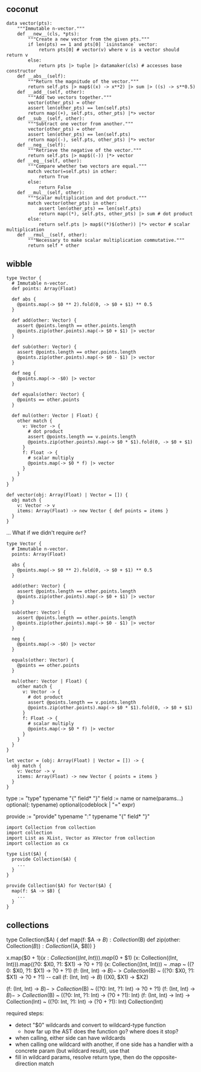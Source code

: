 
## coconut

```
data vector(pts):
    """Immutable n-vector."""
    def __new__(cls, *pts):
        """Create a new vector from the given pts."""
        if len(pts) == 1 and pts[0] `isinstance` vector:
            return pts[0] # vector(v) where v is a vector should return v
        else:
            return pts |> tuple |> datamaker(cls) # accesses base constructor
    def __abs__(self):
        """Return the magnitude of the vector."""
        return self.pts |> map$((x) -> x**2) |> sum |> ((s) -> s**0.5)
    def __add__(self, other):
        """Add two vectors together."""
        vector(other_pts) = other
        assert len(other_pts) == len(self.pts)
        return map((+), self.pts, other_pts) |*> vector
    def __sub__(self, other):
        """Subtract one vector from another."""
        vector(other_pts) = other
        assert len(other_pts) == len(self.pts)
        return map((-), self.pts, other_pts) |*> vector
    def __neg__(self):
        """Retrieve the negative of the vector."""
        return self.pts |> map$((-)) |*> vector
    def __eq__(self, other):
        """Compare whether two vectors are equal."""
        match vector(=self.pts) in other:
            return True
        else:
            return False
    def __mul__(self, other):
        """Scalar multiplication and dot product."""
        match vector(other_pts) in other:
            assert len(other_pts) == len(self.pts)
            return map((*), self.pts, other_pts) |> sum # dot product
        else:
            return self.pts |> map$((*)$(other)) |*> vector # scalar multiplication
    def __rmul__(self, other):
        """Necessary to make scalar multiplication commutative."""
        return self * other
```

## wibble

```
type Vector {
  # Immutable n-vector.
  def points: Array(Float)

  def abs {
    @points.map(-> $0 ** 2).fold(0, -> $0 + $1) ** 0.5
  }

  def add(other: Vector) {
    assert @points.length == other.points.length
    @points.zip(other.points).map(-> $0 + $1) |> vector
  }

  def sub(other: Vector) {
    assert @points.length == other.points.length
    @points.zip(other.points).map(-> $0 - $1) |> vector
  }

  def neg {
    @points.map(-> -$0) |> vector
  }

  def equals(other: Vector) {
    @points == other.points
  }

  def mul(other: Vector | Float) {
    other match {
      v: Vector -> {
        # dot product
        assert @points.length == v.points.length
        @points.zip(other.points).map(-> $0 * $1).fold(0, -> $0 + $1)
      }
      f: Float -> {
        # scalar multiply
        @points.map(-> $0 * f) |> vector
      }
    }
  }
}

def vector(obj: Array(Float) | Vector = []) {
  obj match {
    v: Vector -> v
    items: Array(Float) -> new Vector { def points = items }
  }
}
```

... What if we didn't require `def`?

```
type Vector {
  # Immutable n-vector.
  points: Array(Float)

  abs {
    @points.map(-> $0 ** 2).fold(0, -> $0 + $1) ** 0.5
  }

  add(other: Vector) {
    assert @points.length == other.points.length
    @points.zip(other.points).map(-> $0 + $1) |> vector
  }

  sub(other: Vector) {
    assert @points.length == other.points.length
    @points.zip(other.points).map(-> $0 - $1) |> vector
  }

  neg {
    @points.map(-> -$0) |> vector
  }

  equals(other: Vector) {
    @points == other.points
  }

  mul(other: Vector | Float) {
    other match {
      v: Vector -> {
        # dot product
        assert @points.length == v.points.length
        @points.zip(other.points).map(-> $0 * $1).fold(0, -> $0 + $1)
      }
      f: Float -> {
        # scalar multiply
        @points.map(-> $0 * f) |> vector
      }
    }
  }
}

let vector = (obj: Array(Float) | Vector = []) -> {
  obj match {
    v: Vector -> v
    items: Array(Float) -> new Vector { points = items }
  }
}
```

type := "type" typename "{" field* "}"
field := name or name(params...) optional(: typename) optional(codeblock | "=" expr)

provide := "provide" typename ":" typename "{" field* "}"

```
import Collection from collection
import collection
import List as XList, Vector as XVector from collection
import collection as cx

type List($A) {
  provide Collection($A) {
    ...
  }
}

provide Collection($A) for Vector($A) {
  map(f: $A -> $B) {
    ...
  }
}
```


## collections

type Collection($A) {
  def map(f: $A -> $B): Collection($B)
  def zip(other: Collection($B)): Collection(($A, $B))
}

x.map($0 + $1)
(x: Collection((Int, Int))).map($0 + $1)
(x: Collection((Int, Int))).map((?0: $X0, ?1: $X1) -> ?0 + ?1)
(x: Collection((Int, Int))) ~ .map ~ ((?0: $X0, ?1: $X1) -> ?0 + ?1)
(f: (Int, Int) -> $B) -> Collection($B) ~ ((?0: $X0, ?1: $X1) -> ?0 + ?1)
  -- call (f: (Int, Int) -> $B) ~ (($X0, $X1) -> $X2)

(f: (Int, Int) -> $B) -> Collection($B) ~ ((?0: Int, ?1: Int) -> ?0 + ?1)
(f: (Int, Int) -> $B) -> Collection($B) ~ ((?0: Int, ?1: Int) -> (?0 + ?1): Int)
(f: (Int, Int) -> Int) -> Collection(Int) ~ ((?0: Int, ?1: Int) -> (?0 + ?1): Int)
Collection(Int)

required steps:
  - detect "$0" wildcards and convert to wildcard-type function
      - how far up the AST does the function go? where does it stop?
  - when calling, either side can have wildcards
  - when calling one wildcard with another, if one side has a handler with a concrete param (but wildcard result), use that
  - fill in wildcard params, resolve return type, then do the opposite-direction match
